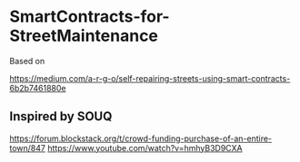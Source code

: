 # SmartContracts-for-StreetMaintenance

Based on 

https://medium.com/a-r-g-o/self-repairing-streets-using-smart-contracts-6b2b7461880e

## Inspired by SOUQ
https://forum.blockstack.org/t/crowd-funding-purchase-of-an-entire-town/847
https://www.youtube.com/watch?v=hmhyB3D9CXA
